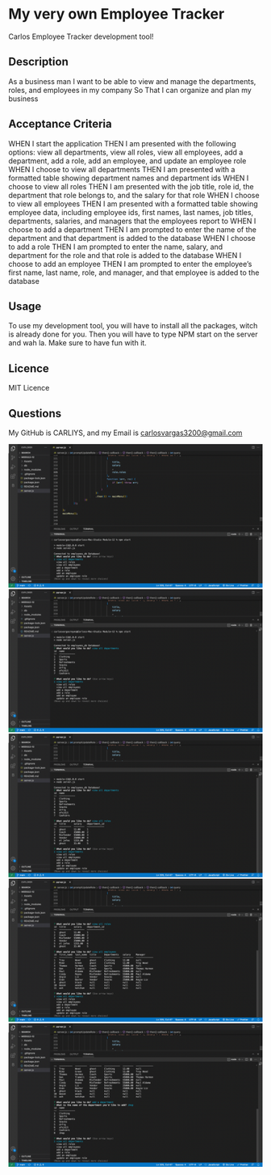 # My very own Employee Tracker
Carlos Employee Tracker development tool!

## Description
As a business man
I want to be able to view and manage the departments, roles, and employees in my company
So That I can organize and plan my business

## Acceptance Criteria
WHEN I start the application
THEN I am presented with the following options: view all departments, view all roles, view all employees, add a department, add a role, add an employee, and update an employee role
WHEN I choose to view all departments
THEN I am presented with a formatted table showing department names and department ids
WHEN I choose to view all roles
THEN I am presented with the job title, role id, the department that role belongs to, and the salary for that role
WHEN I choose to view all employees
THEN I am presented with a formatted table showing employee data, including employee ids, first names, last names, job titles, departments, salaries, and managers that the employees report to
WHEN I choose to add a department
THEN I am prompted to enter the name of the department and that department is added to the database
WHEN I choose to add a role
THEN I am prompted to enter the name, salary, and department for the role and that role is added to the database
WHEN I choose to add an employee
THEN I am prompted to enter the employee’s first name, last name, role, and manager, and that employee is added to the database

## Usage
To use my development tool, you will have to install all the packages, witch is already done for you.
Then you will have to type NPM start on the server and wah la. Make sure to have fun with it.

## Licence
MIT Licence

## Questions
My GitHub is CARLIYS, and my Email is carlosvargas3200@gmail.com

![screenshot](1.png)
![screenshot](2.png)
![screenshot](3.png)
![screenshot](4.png)
![screenshot](5.png)
